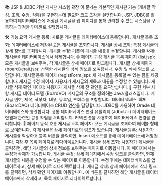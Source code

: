 📚 JSP & JDBC 기반 게시판 시스템 확장
이 문서는 기본적인 게시판 기능 (게시글 작성, 조회, 수정, 삭제)을 구현하는데 필요한 코드 조각을 설명합니다. JSP, JDBC를 활용하여 데이터베이스에 저장된 게시글을 웹 페이지를 통해 관리할 수 있는 시스템을 구축하는 과정을 단계별로 설명합니다.

🛠 기능 요약
게시글 등록: 새로운 게시글을 데이터베이스에 등록합니다.
게시글 목록 조회: 데이터베이스에 저장된 모든 게시글을 조회합니다.
게시글 상세 조회: 특정 게시글의 상세 정보를 조회합니다.
게시글 수정: 기존의 게시글 내용을 수정합니다.
게시글 삭제: 게시글을 데이터베이스에서 삭제합니다.
🌐 페이지 구성
게시글 목록 페이지 (list.jsp): 모든 게시글을 보여주며, 각 게시글은 상세 페이지로 링크됩니다.
게시글 상세 페이지 (boardDetail.jsp): 선택한 게시글의 상세 정보를 보여줍니다. 수정 및 삭제 링크를 포함합니다.
게시글 등록 페이지 (registForm.jsp): 새 게시글을 등록할 수 있는 폼을 제공합니다.
게시글 수정 페이지: 사용자가 게시글의 제목과 내용을 수정할 수 있습니다.
게시글 삭제 확인 페이지: 사용자가 게시글 삭제 전 확인을 요구받습니다.
📝 구현 세부 사항
게시글 데이터 모델 (BoardVO)
게시글의 구조를 정의하는 Java 클래스입니다. 게시글 번호, 제목, 작성자, 내용, 등록일, 조회수를 포함합니다.
데이터 액세스 객체 (BoardDAO)
데이터베이스 CRUD 연산을 담당합니다. JDBC를 사용하여 Oracle 데이터베이스와 통신합니다.
공통 데이터베이스 연결 유틸리티 (JdbcUtil)
데이터베이스 연결과 관련된 공통 작업을 처리합니다. 커넥션 풀을 사용하여 데이터베이스 연결을 관리합니다.
🔄 페이지 동작 흐름
게시글 목록 페이지: 모든 게시글을 조회하여 테이블 형태로 보여줍니다. 각 게시글은 상세 페이지로의 링크가 있습니다.
게시글 등록: 사용자가 게시글을 작성하고 등록 버튼을 클릭하면, insert 메소드를 통해 데이터베이스에 저장됩니다. 저장 후 목록 페이지로 리다이렉트됩니다.
게시글 상세 조회: 사용자가 게시글을 클릭하면, 해당 게시글의 상세 정보를 보여주는 페이지로 이동합니다. 이 페이지에서는 수정과 삭제가 가능합니다.
게시글 수정: 상세 페이지에서 수정 링크를 클릭하면, 현재 게시글의 내용을 수정할 수 있는 페이지로 이동합니다. 수정 후에는 데이터베이스를 업데이트하고, 상세 페이지로 리다이렉트합니다.
게시글 삭제: 상세 페이지에서 삭제 링크를 클릭하면, 삭제 확인 페이지로 이동합니다. 예 버튼을 클릭하면 해당 게시글을 데이터베이스에서 삭제하고, 목록 페이지로 리다이렉트합니다.
